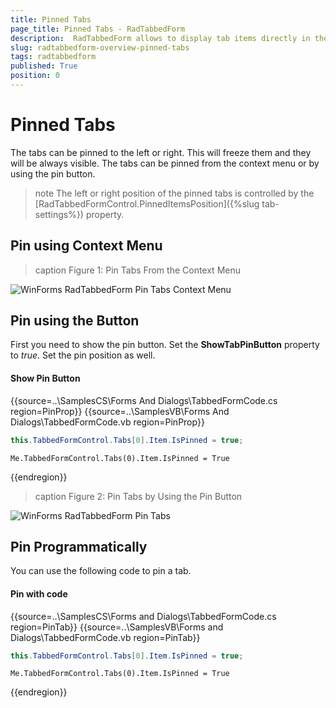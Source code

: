 ```yaml
---
title: Pinned Tabs
page_title: Pinned Tabs - RadTabbedForm
description:  RadTabbedForm allows to display tab items directly in the title bar  
slug: radtabbedform-overview-pinned-tabs
tags: radtabbedform
published: True
position: 0
---
```



# Pinned Tabs

The tabs can be pinned to the left or right. This will freeze them and they will be always visible. The tabs can be pinned from the context menu or by using the pin button.

>note The left or right position of the pinned tabs is controlled by the [RadTabbedFormControl.PinnedItemsPosition]({%slug tab-settings%}) property.

## Pin using Context Menu

>caption Figure 1: Pin Tabs From the Context Menu

![WinForms RadTabbedForm Pin Tabs Context Menu](images/radtabbedform-pinned-tabs001.gif)

## Pin using the Button

First you need to show the pin button. Set the **ShowTabPinButton** property to *true*. Set the pin position as well.

#### Show Pin Button

{{source=..\SamplesCS\Forms And Dialogs\TabbedFormCode.cs region=PinProp}} 
{{source=..\SamplesVB\Forms And Dialogs\TabbedFormCode.vb region=PinProp}}
````C#
this.TabbedFormControl.Tabs[0].Item.IsPinned = true;

````
````VB.NET
Me.TabbedFormControl.Tabs(0).Item.IsPinned = True

```` 

{{endregion}} 

>caption Figure 2: Pin Tabs by Using the Pin Button

![WinForms RadTabbedForm Pin Tabs ](images/radtabbedform-pinned-tabs001.gif)


## Pin Programmatically

You can use the following code to pin a tab.

#### Pin with code


{{source=..\SamplesCS\Forms and Dialogs\TabbedFormCode.cs region=PinTab}} 
{{source=..\SamplesVB\Forms and Dialogs\TabbedFormCode.vb region=PinTab}}
````C#
this.TabbedFormControl.Tabs[0].Item.IsPinned = true;

````
````VB.NET
Me.TabbedFormControl.Tabs(0).Item.IsPinned = True

```` 

{{endregion}} 


